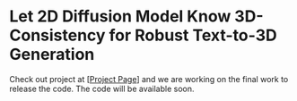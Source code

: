 # Let 2D Diffusion Model Know 3D-Consistency for Robust Text-to-3D Generation
Check out project at [[Project Page](https://KU-CVLAB.github.io/3DFuse/)] and we are working on the final work to release the code. The code will be available soon.
